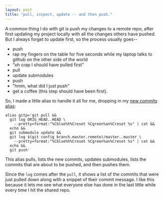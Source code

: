 ```yaml
---
layout: post
title: "pull, inspect, update -- and then push."
---
```


A common thing I do with git is push my changes to a remote repo, after first updating my project locally with all the changes others have pushed. But I always forget to update first, so the process usually goes--

- push
- rap my fingers on the table for five seconds while my laptop talks to github on the other side of the world
- "oh crap I should have pulled first"
- pull
- update submodules
- push
- "hmm, what did I just push"
- get a coffee (this step should have been first).

So, I made a little alias to handle it all for me, dropping in my [new commits alias][1]:

    alias gitp='git pull &&
      git log ORIG_HEAD..HEAD \
        --pretty=format:"%Cblue%h%Creset %Cgreen%an%Creset %s" | cat &&
      echo &&
      git submodule update &&
      git log $(git config branch.master.remote)/master..master \
        --pretty=format:"%Cblue%h%Creset %Cgreen%an%Creset %s" | cat &&
      echo &&
      git push'

This alias pulls, lists the new commits, updates submodules, lists the commits that are about to be pushed, and then pushes them.

Since the `log` comes after the `pull`, it shows a list of the commits that were just pulled down along with a snippet of their commit message. I like this because it lets me see what everyone else has done in the last little while every time I hit the shared repo.

[1]: http://ben.hoskings.net/2008/12/02/a-concise-git-logging-format
